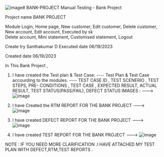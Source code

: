 ![image](https://github.com/santha19/BANK-PROJECT/assets/136115122/5e1462b6-48fc-4a72-853f-710e0c5550fa)# BANK-PROJECT
Manual Testing - Bank Project 

Project name	BANK PROJECT

Module	      Login, Home page, New customer, Edit customer, Delete customer, New account, Edit account,                  Executed by	sk	
              Delete account, Mini statement, Customised statement, Logout			
              
Create try	  Santhakumar D					                                                                                      Executed date	06/19/2023	

Created date	06/19/2023

In This Bank Project , 
1. I have created the Test plan & Test Case:
  ----  Test Plan & Test Case accourding to the modules.
  ----  TEST CASE ID	, TEST SCENERIO	, TEST STEPS, 	PRE- CONDITIONS	, TEST CASE	, EXPECTED RESULT, 	ACTUAL RESULT, 	TEST STATUS(PASS/FAIL), 	DEFECT STATUS
   IMAGES :
   ---> ![image](https://github.com/santha19/BANK-PROJECT/assets/136115122/c1f027fa-be3e-4a57-bbe6-844b8e18ea31)

3. I have  Created the RTM REPORT FOR THE BANK PROJECT
   ---> ![image](https://github.com/santha19/BANK-PROJECT/assets/136115122/99c3fb27-ac76-4485-9b77-6d2626cf2032)

5. I have created DEFECT REPORT FOR THE BANK PROJECT
   ---> ![image](https://github.com/santha19/BANK-PROJECT/assets/136115122/d915709d-5e95-4e00-97c4-ef9ae4914e8b)

7. I have created TEST REPORT FOR THE BANK PROJECT
   ---> ![image](https://github.com/santha19/BANK-PROJECT/assets/136115122/8be26dc3-87a2-47fc-9776-58d62b509518)



NOTE : IF YOU NEED MORE CLARIFICATION .I HAVE ATTACHED MY TEST PLAN WITH DEFECT,RTM,TEST REPORTS .








